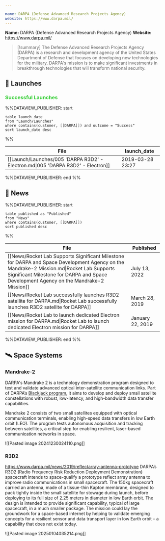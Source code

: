 ```yaml
---

name: DARPA (Defense Advanced Research Projects Agency)
website: https://www.darpa.mil/
---
```


**Name:** DARPA (Defense Advanced Research Projects Agency)
**Website:** https://www.darpa.mil/

>[!summary]
>The Defense Advanced Research Projects Agency (DARPA) is a research and development agency of the United States Department of Defense that focuses on developing new technologies for the military. DARPA's mission is to make significant investments in breakthrough technologies that will transform national security.
## 🚀 Launches

### <span style="color:limegreen">Successful Launches</span>

%%DATAVIEW_PUBLISHER: start
```
table launch_date
from "Launch/Launches"
where contains(customer, [[DARPA]]) and outcome = "Success"
sort launch_date desc
```
%%

| File                                                                            | launch_date      |
| ------------------------------------------------------------------------------- | ---------------- |
| [[Launch/Launches/005 'DARPA R3D2' - Electron.md\|005 'DARPA R3D2' - Electron]] | 2019-03-28 23:27 |

%%DATAVIEW_PUBLISHER: end %%


## 📰 News
%%DATAVIEW_PUBLISHER: start
```
table published as "Published"
from "News"
where contains(customer, [[DARPA]])
sort published desc
```
%%

| File                                                                                                                                                                                                                               | Published        |
| ---------------------------------------------------------------------------------------------------------------------------------------------------------------------------------------------------------------------------------- | ---------------- |
| [[News/Rocket Lab Supports Significant Milestone for DARPA and Space Development Agency on the Mandrake-2 Mission.md\|Rocket Lab Supports Significant Milestone for DARPA and Space Development Agency on the Mandrake-2 Mission]] | July 13, 2022    |
| [[News/Rocket Lab successfully launches R3D2 satellite for DARPA.md\|Rocket Lab successfully launches R3D2 satellite for DARPA]]                                                                                                   | March 28, 2019   |
| [[News/Rocket Lab to launch dedicated Electron mission for DARPA.md\|Rocket Lab to launch dedicated Electron mission for DARPA]]                                                                                                   | January 22, 2019 |

%%DATAVIEW_PUBLISHER: end %%
## 🛰️ Space Systems

### Mandrake-2

DARPA's Mandrake 2 is a technology demonstration program designed to test and validate advanced optical inter-satellite communication links. Part of DARPA’s [Blackjack program](https://www.darpa.mil/research/programs/blackjack), it aims to develop and deploy small satellite constellations with robust, low-latency, and high-bandwidth data transfer capabilities.

Mandrake 2 consists of two small satellites equipped with optical communication terminals, enabling high-speed data transfers in low Earth orbit (LEO). The program tests autonomous acquisition and tracking between satellites, a critical step for enabling resilient, laser-based communication networks in space.

![[Pasted image 20241230024110.png]]


### R3D2

https://www.darpa.mil/news/2019/reflectarray-antenna-prototype
DARPA’s R3D2 (Radio Frequency Risk Reduction Deployment Demonstration) spacecraft intends to space-qualify a prototype reflect array antenna to improve radio communications in small spacecraft. The 150kg spacecraft carried an antenna, made of a tissue-thin Kapton membrane, designed to pack tightly inside the small satellite for stowage during launch, before deploying to its full size of 2.25 meters in diameter in low Earth orbit. The design is intended to provide significant capability, typical of large spacecraft, in a much smaller package. The mission could lay the groundwork for a space-based internet by helping to validate emerging concepts for a resilient sensor and data transport layer in low Earth orbit – a capability that does not exist today.

![[Pasted image 20250104035214.png]]